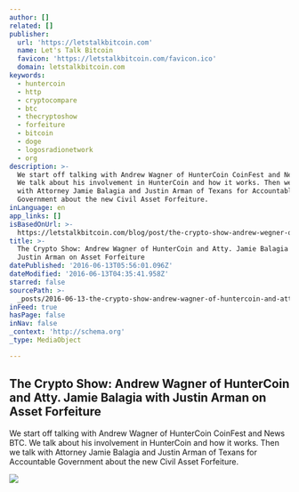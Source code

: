 ```yaml
---
author: []
related: []
publisher:
  url: 'https://letstalkbitcoin.com'
  name: Let's Talk Bitcoin
  favicon: 'https://letstalkbitcoin.com/favicon.ico'
  domain: letstalkbitcoin.com
keywords:
  - huntercoin
  - http
  - cryptocompare
  - btc
  - thecryptoshow
  - forfeiture
  - bitcoin
  - doge
  - logosradionetwork
  - org
description: >-
  We start off talking with Andrew Wagner of HunterCoin CoinFest and News BTC.
  We talk about his involvement in HunterCoin and how it works. Then we talk
  with Attorney Jamie Balagia and Justin Arman of Texans for Accountable
  Government about the new Civil Asset Forfeiture.
inLanguage: en
app_links: []
isBasedOnUrl: >-
  https://letstalkbitcoin.com/blog/post/the-crypto-show-andrew-wegner-of-huntercoin-and-atty-jamie-balagia-with-justin-arman-on-asset-forfeiture
title: >-
  The Crypto Show: Andrew Wagner of HunterCoin and Atty. Jamie Balagia with
  Justin Arman on Asset Forfeiture
datePublished: '2016-06-13T05:56:01.096Z'
dateModified: '2016-06-13T04:35:41.958Z'
starred: false
sourcePath: >-
  _posts/2016-06-13-the-crypto-show-andrew-wagner-of-huntercoin-and-atty-jamie.md
inFeed: true
hasPage: false
inNav: false
_context: 'http://schema.org'
_type: MediaObject

---
```

<article style=""><h1>The Crypto Show: Andrew Wagner of HunterCoin and Atty. Jamie Balagia with Justin Arman on Asset Forfeiture</h1><p>We start off talking with Andrew Wagner of HunterCoin CoinFest and News BTC. We talk about his involvement in HunterCoin and how it works. Then we talk with Attorney Jamie Balagia and Justin Arman of Texans for Accountable Government about the new Civil Asset Forfeiture.</p><img src="https://letstalkbitcoin.com/files/blogs/1819-553d583b9a1365bfc9aeafa085af47424e821217f8f2a2b60b83b2b9aef94b4a.jpg" /></article>